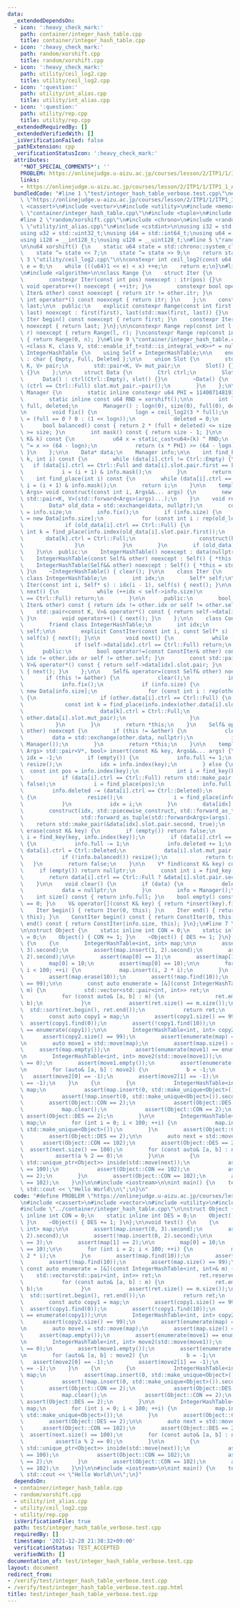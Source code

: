 ```yaml
---
data:
  _extendedDependsOn:
  - icon: ':heavy_check_mark:'
    path: container/integer_hash_table.cpp
    title: container/integer_hash_table.cpp
  - icon: ':heavy_check_mark:'
    path: random/xorshift.cpp
    title: random/xorshift.cpp
  - icon: ':heavy_check_mark:'
    path: utility/ceil_log2.cpp
    title: utility/ceil_log2.cpp
  - icon: ':question:'
    path: utility/int_alias.cpp
    title: utility/int_alias.cpp
  - icon: ':question:'
    path: utility/rep.cpp
    title: utility/rep.cpp
  _extendedRequiredBy: []
  _extendedVerifiedWith: []
  _isVerificationFailed: false
  _pathExtension: cpp
  _verificationStatusIcon: ':heavy_check_mark:'
  attributes:
    '*NOT_SPECIAL_COMMENTS*': ''
    PROBLEM: https://onlinejudge.u-aizu.ac.jp/courses/lesson/2/ITP1/1/ITP1_1_A
    links:
    - https://onlinejudge.u-aizu.ac.jp/courses/lesson/2/ITP1/1/ITP1_1_A
  bundledCode: "#line 1 \"test/integer_hash_table_verbose.test.cpp\"\n#define PROBLEM\
    \ \"https://onlinejudge.u-aizu.ac.jp/courses/lesson/2/ITP1/1/ITP1_1_A\"\n#include\
    \ <cassert>\n#include <vector>\n#include <utility>\n#include <memory>\n#line 2\
    \ \"container/integer_hash_table.cpp\"\n#include <tuple>\n#include <type_traits>\n\
    #line 2 \"random/xorshift.cpp\"\n#include <chrono>\n#include <random>\n#line 2\
    \ \"utility/int_alias.cpp\"\n#include <cstdint>\n\nusing i32 = std::int32_t;\n\
    using u32 = std::uint32_t;\nusing i64 = std::int64_t;\nusing u64 = std::uint64_t;\n\
    using i128 = __int128_t;\nusing u128 = __uint128_t;\n#line 5 \"random/xorshift.cpp\"\
    \n\nu64 xorshift() {\n    static u64 state = std::chrono::system_clock::now().time_since_epoch().count();\n\
    \    state ^= state << 7;\n    state ^= state >> 9;\n    return state;\n}\n#line\
    \ 3 \"utility/ceil_log2.cpp\"\n\nconstexpr int ceil_log2(const u64 x) {\n    int\
    \ e = 0;\n    while (((u64)1 << e) < x) ++e;\n    return e;\n}\n#line 2 \"utility/rep.cpp\"\
    \n#include <algorithm>\n\nclass Range {\n    struct Iter {\n        int itr;\n\
    \        constexpr Iter(const int pos) noexcept : itr(pos) {}\n        constexpr\
    \ void operator++() noexcept { ++itr; }\n        constexpr bool operator!=(const\
    \ Iter& other) const noexcept { return itr != other.itr; }\n        constexpr\
    \ int operator*() const noexcept { return itr; }\n    };\n    const Iter first,\
    \ last;\n\n  public:\n    explicit constexpr Range(const int first, const int\
    \ last) noexcept : first(first), last(std::max(first, last)) {}\n    constexpr\
    \ Iter begin() const noexcept { return first; }\n    constexpr Iter end() const\
    \ noexcept { return last; }\n};\n\nconstexpr Range rep(const int l, const int\
    \ r) noexcept { return Range(l, r); }\nconstexpr Range rep(const int n) noexcept\
    \ { return Range(0, n); }\n#line 9 \"container/integer_hash_table.cpp\"\n\ntemplate\
    \ <class K, class V, std::enable_if_t<std::is_integral_v<K>>* = nullptr> class\
    \ IntegerHashTable {\n    using Self = IntegerHashTable;\n\n    enum class Ctrl\
    \ : char { Empty, Full, Deleted };\n\n    union Slot {\n        std::pair<const\
    \ K, V> pair;\n        std::pair<K, V> mut_pair;\n        Slot() {}\n        ~Slot()\
    \ {}\n    };\n\n    struct Data {\n        Ctrl ctrl;\n        Slot slot;\n  \
    \      Data() : ctrl(Ctrl::Empty), slot() {}\n        ~Data() {\n            if\
    \ (ctrl == Ctrl::Full) slot.mut_pair.~pair();\n        }\n    };\n\n    struct\
    \ Manager {\n        static inline constexpr u64 PHI = 11400714819323198485ull;\n\
    \        static inline const u64 RND = xorshift();\n\n        int logn, size,\
    \ full, deleted;\n        Manager() : logn(0), size(0), full(0), deleted(0) {}\n\
    \n        void fix() {\n            logn = ceil_log2(3 * full);\n            size\
    \ = (full == 0 ? 0 : (1 << logn));\n            deleted = 0;\n        }\n\n  \
    \      bool balanced() const { return 2 * (full + deleted) <= size and 8 * full\
    \ >= size; }\n        int mask() const { return size - 1; }\n\n        int index(const\
    \ K& k) const {\n            u64 x = static_cast<u64>(k) ^ RND;\n            x\
    \ ^= x >> (64 - logn);\n            return (x * PHI) >> (64 - logn);\n       \
    \ }\n    };\n\n    Data* data;\n    Manager info;\n\n    int find_key(const K&\
    \ k, int i) const {\n        while (data[i].ctrl != Ctrl::Empty) {\n         \
    \   if (data[i].ctrl == Ctrl::Full and data[i].slot.pair.first == k) break;\n\
    \            i = (i + 1) & info.mask();\n        }\n        return i;\n    }\n\
    \    int find_place(int i) const {\n        while (data[i].ctrl == Ctrl::Full)\
    \ i = (i + 1) & info.mask();\n        return i;\n    }\n\n    template <class...\
    \ Args> void construct(const int i, Args&&... args) {\n        new (&data[i].slot.mut_pair)\
    \ std::pair<K, V>(std::forward<Args>(args)...);\n    }\n    void resize() {\n\
    \        Data* old_data = std::exchange(data, nullptr);\n        const int old_len\
    \ = info.size;\n        info.fix();\n        if (info.size) {\n            data\
    \ = new Data[info.size];\n            for (const int i : rep(old_len)) {\n   \
    \             if (old_data[i].ctrl == Ctrl::Full) {\n                    const\
    \ int k = find_place(info.index(old_data[i].slot.pair.first));\n             \
    \       data[k].ctrl = Ctrl::Full;\n                    construct(k, std::move(old_data[i].slot.mut_pair));\n\
    \                }\n            }\n        }\n        if (old_data) delete[] old_data;\n\
    \    }\n\n  public:\n    IntegerHashTable() noexcept : data(nullptr), info() {}\n\
    \    IntegerHashTable(const Self& other) noexcept : Self() { *this = other; }\n\
    \    IntegerHashTable(Self&& other) noexcept : Self() { *this = std::move(other);\
    \ }\n    ~IntegerHashTable() { clear(); }\n\n    class Iter {\n        friend\
    \ class IntegerHashTable;\n        int idx;\n        Self* self;\n\n        explicit\
    \ Iter(const int i, Self* s) : idx(i - 1), self(s) { next(); }\n\n        void\
    \ next() {\n            while (++idx < self->info.size)\n                if (self->data[idx].ctrl\
    \ == Ctrl::Full) return;\n        }\n\n      public:\n        bool operator!=(const\
    \ Iter& other) const { return idx != other.idx or self != other.self; }\n    \
    \    std::pair<const K, V>& operator*() const { return self->data[idx].slot.pair;\
    \ }\n        void operator++() { next(); }\n    };\n\n    class ConstIter {\n\
    \        friend class IntegerHashTable;\n        int idx;\n        const Self*\
    \ self;\n\n        explicit ConstIter(const int i, const Self* s) : idx(i - 1),\
    \ self(s) { next(); }\n\n        void next() {\n            while (++idx < self->info.size)\n\
    \                if (self->data[idx].ctrl == Ctrl::Full) return;\n        }\n\n\
    \      public:\n        bool operator!=(const ConstIter& other) const { return\
    \ idx != other.idx or self != other.self; }\n        const std::pair<const K,\
    \ V>& operator*() const { return self->data[idx].slot.pair; }\n        void operator++()\
    \ { next(); }\n    };\n\n    Self& operator=(const Self& other) noexcept {\n \
    \       if (this != &other) {\n            clear();\n            info = other.info;\n\
    \            info.fix();\n            if (info.size) {\n                data =\
    \ new Data[info.size];\n                for (const int i : rep(other.info.size))\
    \ {\n                    if (other.data[i].ctrl == Ctrl::Full) {\n           \
    \             const int k = find_place(info.index(other.data[i].slot.pair.first));\n\
    \                        data[k].ctrl = Ctrl::Full;\n                        construct(k,\
    \ other.data[i].slot.mut_pair);\n                    }\n                }\n  \
    \          }\n        }\n        return *this;\n    }\n    Self& operator=(Self&&\
    \ other) noexcept {\n        if (this != &other) {\n            clear();\n   \
    \         data = std::exchange(other.data, nullptr);\n            info = std::exchange(other.info,\
    \ Manager());\n        }\n        return *this;\n    }\n\n    template <class...\
    \ Args> std::pair<V*, bool> insert(const K& key, Args&&... args) {\n        int\
    \ idx = -1;\n        if (empty()) {\n            info.full += 1;\n           \
    \ resize();\n            idx = info.index(key);\n        } else {\n          \
    \  const int pos = info.index(key);\n            int i = find_key(key, pos);\n\
    \            if (data[i].ctrl == Ctrl::Full) return std::make_pair(&data[i].slot.pair.second,\
    \ false);\n            i = find_place(pos);\n            info.full += 1;\n   \
    \         info.deleted -= (data[i].ctrl == Ctrl::Deleted);\n            if (!info.balanced())\
    \ {\n                resize();\n                i = find_place(info.index(key));\n\
    \            }\n            idx = i;\n        }\n        data[idx].ctrl = Ctrl::Full;\n\
    \        construct(idx, std::piecewise_construct, std::forward_as_tuple(key),\n\
    \                  std::forward_as_tuple(std::forward<Args>(args)...));\n    \
    \    return std::make_pair(&data[idx].slot.pair.second, true);\n    }\n\n    bool\
    \ erase(const K& key) {\n        if (empty()) return false;\n        const int\
    \ i = find_key(key, info.index(key));\n        if (data[i].ctrl == Ctrl::Full)\
    \ {\n            info.full -= 1;\n            info.deleted += 1;\n           \
    \ data[i].ctrl = Ctrl::Deleted;\n            data[i].slot.mut_pair.~pair();\n\
    \            if (!info.balanced()) resize();\n            return true;\n     \
    \   }\n        return false;\n    }\n\n    V* find(const K& key) const {\n   \
    \     if (empty()) return nullptr;\n        const int i = find_key(key, info.index(key));\n\
    \        return data[i].ctrl == Ctrl::Full ? &data[i].slot.pair.second : nullptr;\n\
    \    }\n\n    void clear() {\n        if (data) {\n            delete[] data;\n\
    \            data = nullptr;\n        }\n        info = Manager();\n    }\n\n\
    \    int size() const { return info.full; }\n    bool empty() const { return size()\
    \ == 0; }\n    V& operator[](const K& key) { return *insert(key).first; }\n\n\
    \    Iter begin() { return Iter(0, this); }\n    Iter end() { return Iter(info.size,\
    \ this); }\n    ConstIter begin() const { return ConstIter(0, this); }\n    ConstIter\
    \ end() const { return ConstIter(info.size, this); }\n};\n#line 7 \"test/integer_hash_table_verbose.test.cpp\"\
    \n\nstruct Object {\n    static inline int CON = 0;\n    static inline int DES\
    \ = 0;\n    Object() { CON += 1; }\n    ~Object() { DES += 1; }\n};\n\nvoid test()\
    \ {\n    {\n        IntegerHashTable<int, int> map;\n\n        assert(map.insert(0,\
    \ 3).second);\n        assert(map.insert(1, 2).second);\n        assert(!map.insert(0,\
    \ 2).second);\n\n        assert(map[0] == 3);\n        assert(map[1] == 2);\n\n\
    \        map[0] = 10;\n        assert(map[0] == 10);\n\n        for (int i = 2;\
    \ i < 100; ++i) {\n            map.insert(i, 2 * i);\n        }\n        assert(map.find(10));\n\
    \        assert(map.erase(10));\n        assert(!map.find(10));\n        assert(map.size()\
    \ == 99);\n\n        const auto enumerate = [&](const IntegerHashTable<int, int>&\
    \ m) {\n            std::vector<std::pair<int, int>> ret;\n            ret.reserve(m.size());\n\
    \            for (const auto& [a, b] : m) {\n                ret.emplace_back(a,\
    \ b);\n            }\n            assert(ret.size() == m.size());\n          \
    \  std::sort(ret.begin(), ret.end());\n            return ret;\n        };\n\n\
    \        const auto copy1 = map;\n        assert(copy1.size() == 99);\n      \
    \  assert(copy1.find(0));\n        assert(!copy1.find(10));\n        assert(enumerate(map)\
    \ == enumerate(copy1));\n\n        IntegerHashTable<int, int> copy2(map);\n  \
    \      assert(copy2.size() == 99);\n        assert(enumerate(map) == enumerate(copy2));\n\
    \n        auto move1 = std::move(map);\n        assert(map.size() == 0);\n   \
    \     assert(map.empty());\n        assert(enumerate(move1) == enumerate(copy1));\n\
    \n        IntegerHashTable<int, int> move2(std::move(move1));\n        assert(move1.size()\
    \ == 0);\n        assert(move1.empty());\n        assert(enumerate(move2) == enumerate(copy1));\n\
    \n        for (auto& [a, b] : move2) {\n            b = -1;\n        }\n     \
    \   assert(move2[0] == -1);\n        assert(move2[1] == -1);\n        assert(move2[2]\
    \ == -1);\n    }\n    {\n        {\n            IntegerHashTable<int, std::unique_ptr<Object>>\
    \ map;\n            assert(map.insert(0, std::make_unique<Object>()).second);\n\
    \            assert(!map.insert(0, std::make_unique<Object>()).second);\n    \
    \        assert(Object::CON == 2);\n            assert(Object::DES == 1);\n\n\
    \            map.clear();\n            assert(Object::CON == 2);\n           \
    \ assert(Object::DES == 2);\n        }\n\n        IntegerHashTable<int, std::unique_ptr<Object>>\
    \ map;\n        for (int i = 0; i < 100; ++i) {\n            map.insert(2 * i,\
    \ std::make_unique<Object>());\n        }\n        assert(Object::CON == 102);\n\
    \        assert(Object::DES == 2);\n\n        auto next = std::move(map);\n  \
    \      assert(Object::CON == 102);\n        assert(Object::DES == 2);\n      \
    \  assert(next.size() == 100);\n        for (const auto& [a, b] : next) {\n  \
    \          assert(a % 2 == 0);\n        }\n\n        {\n            const IntegerHashTable<int,\
    \ std::unique_ptr<Object>> inside(std::move(next));\n            assert(inside.size()\
    \ == 100);\n            assert(Object::CON == 102);\n            assert(Object::DES\
    \ == 2);\n        }\n        assert(Object::CON == 102);\n        assert(Object::DES\
    \ == 102);\n    }\n}\n\n#include <iostream>\n\nint main() {\n    test();\n   \
    \ std::cout << \"Hello World\\n\";\n}\n"
  code: "#define PROBLEM \"https://onlinejudge.u-aizu.ac.jp/courses/lesson/2/ITP1/1/ITP1_1_A\"\
    \n#include <cassert>\n#include <vector>\n#include <utility>\n#include <memory>\n\
    #include \"../container/integer_hash_table.cpp\"\n\nstruct Object {\n    static\
    \ inline int CON = 0;\n    static inline int DES = 0;\n    Object() { CON += 1;\
    \ }\n    ~Object() { DES += 1; }\n};\n\nvoid test() {\n    {\n        IntegerHashTable<int,\
    \ int> map;\n\n        assert(map.insert(0, 3).second);\n        assert(map.insert(1,\
    \ 2).second);\n        assert(!map.insert(0, 2).second);\n\n        assert(map[0]\
    \ == 3);\n        assert(map[1] == 2);\n\n        map[0] = 10;\n        assert(map[0]\
    \ == 10);\n\n        for (int i = 2; i < 100; ++i) {\n            map.insert(i,\
    \ 2 * i);\n        }\n        assert(map.find(10));\n        assert(map.erase(10));\n\
    \        assert(!map.find(10));\n        assert(map.size() == 99);\n\n       \
    \ const auto enumerate = [&](const IntegerHashTable<int, int>& m) {\n        \
    \    std::vector<std::pair<int, int>> ret;\n            ret.reserve(m.size());\n\
    \            for (const auto& [a, b] : m) {\n                ret.emplace_back(a,\
    \ b);\n            }\n            assert(ret.size() == m.size());\n          \
    \  std::sort(ret.begin(), ret.end());\n            return ret;\n        };\n\n\
    \        const auto copy1 = map;\n        assert(copy1.size() == 99);\n      \
    \  assert(copy1.find(0));\n        assert(!copy1.find(10));\n        assert(enumerate(map)\
    \ == enumerate(copy1));\n\n        IntegerHashTable<int, int> copy2(map);\n  \
    \      assert(copy2.size() == 99);\n        assert(enumerate(map) == enumerate(copy2));\n\
    \n        auto move1 = std::move(map);\n        assert(map.size() == 0);\n   \
    \     assert(map.empty());\n        assert(enumerate(move1) == enumerate(copy1));\n\
    \n        IntegerHashTable<int, int> move2(std::move(move1));\n        assert(move1.size()\
    \ == 0);\n        assert(move1.empty());\n        assert(enumerate(move2) == enumerate(copy1));\n\
    \n        for (auto& [a, b] : move2) {\n            b = -1;\n        }\n     \
    \   assert(move2[0] == -1);\n        assert(move2[1] == -1);\n        assert(move2[2]\
    \ == -1);\n    }\n    {\n        {\n            IntegerHashTable<int, std::unique_ptr<Object>>\
    \ map;\n            assert(map.insert(0, std::make_unique<Object>()).second);\n\
    \            assert(!map.insert(0, std::make_unique<Object>()).second);\n    \
    \        assert(Object::CON == 2);\n            assert(Object::DES == 1);\n\n\
    \            map.clear();\n            assert(Object::CON == 2);\n           \
    \ assert(Object::DES == 2);\n        }\n\n        IntegerHashTable<int, std::unique_ptr<Object>>\
    \ map;\n        for (int i = 0; i < 100; ++i) {\n            map.insert(2 * i,\
    \ std::make_unique<Object>());\n        }\n        assert(Object::CON == 102);\n\
    \        assert(Object::DES == 2);\n\n        auto next = std::move(map);\n  \
    \      assert(Object::CON == 102);\n        assert(Object::DES == 2);\n      \
    \  assert(next.size() == 100);\n        for (const auto& [a, b] : next) {\n  \
    \          assert(a % 2 == 0);\n        }\n\n        {\n            const IntegerHashTable<int,\
    \ std::unique_ptr<Object>> inside(std::move(next));\n            assert(inside.size()\
    \ == 100);\n            assert(Object::CON == 102);\n            assert(Object::DES\
    \ == 2);\n        }\n        assert(Object::CON == 102);\n        assert(Object::DES\
    \ == 102);\n    }\n}\n\n#include <iostream>\n\nint main() {\n    test();\n   \
    \ std::cout << \"Hello World\\n\";\n}"
  dependsOn:
  - container/integer_hash_table.cpp
  - random/xorshift.cpp
  - utility/int_alias.cpp
  - utility/ceil_log2.cpp
  - utility/rep.cpp
  isVerificationFile: true
  path: test/integer_hash_table_verbose.test.cpp
  requiredBy: []
  timestamp: '2021-12-28 21:38:32+09:00'
  verificationStatus: TEST_ACCEPTED
  verifiedWith: []
documentation_of: test/integer_hash_table_verbose.test.cpp
layout: document
redirect_from:
- /verify/test/integer_hash_table_verbose.test.cpp
- /verify/test/integer_hash_table_verbose.test.cpp.html
title: test/integer_hash_table_verbose.test.cpp
---
```

